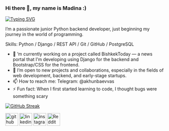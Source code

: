 ### Hi there 👋, my name is Madina :)
<a href="https://git.io/typing-svg"><img src="https://readme-typing-svg.demolab.com?font=Merriweather&weight=500&pause=1000&color=0131D5&width=435&lines=Backend+Developer(Python%2FJunior)++" alt="Typing SVG" /></a>

I’m a passionate junior Python backend developer, just beginning my journey in the world of programming.

Skills: Python / Django / REST API / Git / GitHub / PostgreSQL

- 🔭 ’m currently working on a project called BishkekToday — a news portal that I’m developing using Django for the backend and Bootstrap/CSS for the frontend.
- 👯  I’m open to new projects and collaborations, especially in the fields of web development, backend, and early-stage startups.
- 📫 How to reach me: Telegram: @akhunbaevvas 
- ⚡  Fun fact: When I first started learning to code, I thought bugs were something scary



<a href="https://git.io/streak-stats"><img src="https://streak-stats.demolab.com?user=MadiikCode&theme=transparent" alt="GitHub Streak" /></a>

[<img src='https://cdn.jsdelivr.net/npm/simple-icons@3.0.1/icons/github.svg' alt='github' height='40'>](https://github.com/MadiikCode)  [<img src='https://cdn.jsdelivr.net/npm/simple-icons@3.0.1/icons/linkedin.svg' alt='linkedin' height='40'>](https://www.linkedin.com/in/madina-akhunbaeva-b00a44362/)  [<img src='https://cdn.jsdelivr.net/npm/simple-icons@3.0.1/icons/instagram.svg' alt='instagram' height='40'>](https://www.instagram.com/akhunbaevvas/)  [<img src='https://cdn.jsdelivr.net/npm/simple-icons@3.0.1/icons/reddit.svg' alt='Reddit' height='40'>](https://www.reddit.com/user/Madii)  
                                       




